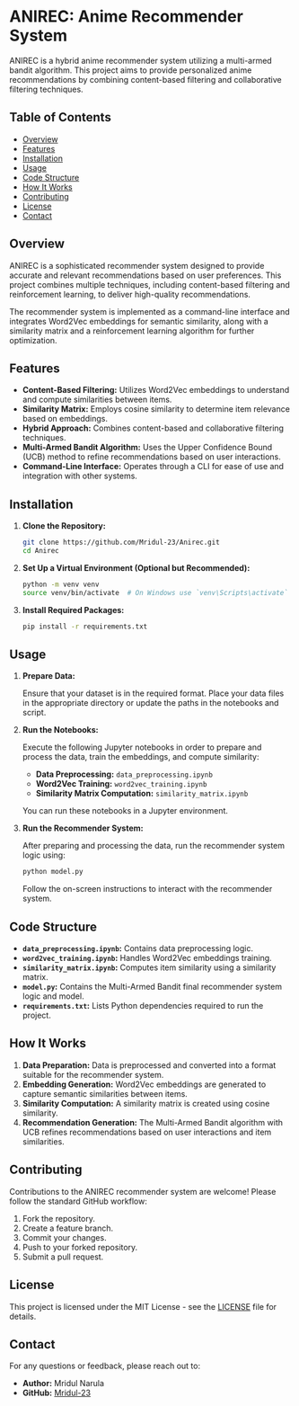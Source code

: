 # ANIREC: Anime Recommender System
ANIREC is a hybrid anime recommender system utilizing a multi-armed bandit algorithm. This project aims to provide personalized anime recommendations by combining content-based filtering and collaborative filtering techniques.

## Table of Contents

- [Overview](#overview)
- [Features](#features)
- [Installation](#installation)
- [Usage](#usage)
- [Code Structure](#code-structure)
- [How It Works](#how-it-works)
- [Contributing](#contributing)
- [License](#license)
- [Contact](#contact)

## Overview

ANIREC is a sophisticated recommender system designed to provide accurate and relevant recommendations based on user preferences. This project combines multiple techniques, including content-based filtering and reinforcement learning, to deliver high-quality recommendations. 

The recommender system is implemented as a command-line interface and integrates Word2Vec embeddings for semantic similarity, along with a similarity matrix and a reinforcement learning algorithm for further optimization. 

## Features

- **Content-Based Filtering:** Utilizes Word2Vec embeddings to understand and compute similarities between items.
- **Similarity Matrix:** Employs cosine similarity to determine item relevance based on embeddings.
- **Hybrid Approach:** Combines content-based and collaborative filtering techniques.
- **Multi-Armed Bandit Algorithm:** Uses the Upper Confidence Bound (UCB) method to refine recommendations based on user interactions.
- **Command-Line Interface:** Operates through a CLI for ease of use and integration with other systems.

## Installation

1. **Clone the Repository:**

   ```bash
   git clone https://github.com/Mridul-23/Anirec.git
   cd Anirec
   ```

2. **Set Up a Virtual Environment (Optional but Recommended):**

   ```bash
   python -m venv venv
   source venv/bin/activate  # On Windows use `venv\Scripts\activate`
   ```

3. **Install Required Packages:**

   ```bash
   pip install -r requirements.txt
   ```

## Usage

1. **Prepare Data:**

   Ensure that your dataset is in the required format. Place your data files in the appropriate directory or update the paths in the notebooks and script.

2. **Run the Notebooks:**

   Execute the following Jupyter notebooks in order to prepare and process the data, train the embeddings, and compute similarity:

   - **Data Preprocessing:** `data_preprocessing.ipynb`
   - **Word2Vec Training:** `word2vec_training.ipynb`
   - **Similarity Matrix Computation:** `similarity_matrix.ipynb`

   You can run these notebooks in a Jupyter environment.

3. **Run the Recommender System:**

   After preparing and processing the data, run the recommender system logic using:

   ```bash
   python model.py
   ```

   Follow the on-screen instructions to interact with the recommender system.

## Code Structure

- **`data_preprocessing.ipynb`:** Contains data preprocessing logic.
- **`word2vec_training.ipynb`:** Handles Word2Vec embeddings training.
- **`similarity_matrix.ipynb`:** Computes item similarity using a similarity matrix.
- **`model.py`:** Contains the Multi-Armed Bandit final recommender system logic and model.
- **`requirements.txt`:** Lists Python dependencies required to run the project.

## How It Works

1. **Data Preparation:** Data is preprocessed and converted into a format suitable for the recommender system.
2. **Embedding Generation:** Word2Vec embeddings are generated to capture semantic similarities between items.
3. **Similarity Computation:** A similarity matrix is created using cosine similarity.
4. **Recommendation Generation:** The Multi-Armed Bandit algorithm with UCB refines recommendations based on user interactions and item similarities.

## Contributing

Contributions to the ANIREC recommender system are welcome! Please follow the standard GitHub workflow:

1. Fork the repository.
2. Create a feature branch.
3. Commit your changes.
4. Push to your forked repository.
5. Submit a pull request.

## License

This project is licensed under the MIT License - see the [LICENSE](LICENSE) file for details.

## Contact

For any questions or feedback, please reach out to:

- **Author:** Mridul Narula
- **GitHub:** [Mridul-23](https://github.com/Mridul-23)
